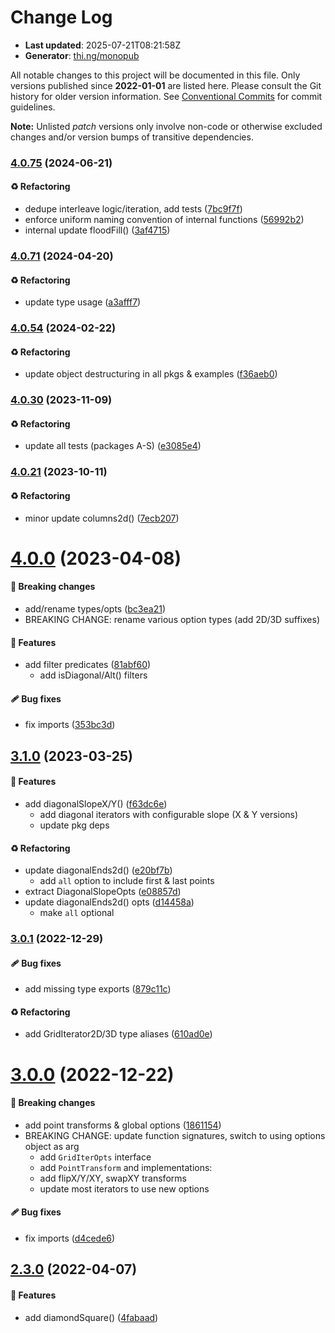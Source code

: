 # Change Log

- **Last updated**: 2025-07-21T08:21:58Z
- **Generator**: [thi.ng/monopub](https://thi.ng/monopub)

All notable changes to this project will be documented in this file.
Only versions published since **2022-01-01** are listed here.
Please consult the Git history for older version information.
See [Conventional Commits](https://conventionalcommits.org/) for commit guidelines.

**Note:** Unlisted _patch_ versions only involve non-code or otherwise excluded changes
and/or version bumps of transitive dependencies.

### [4.0.75](https://github.com/thi-ng/umbrella/tree/@thi.ng/grid-iterators@4.0.75) (2024-06-21)

#### ♻️ Refactoring

- dedupe interleave logic/iteration, add tests ([7bc9f7f](https://github.com/thi-ng/umbrella/commit/7bc9f7f))
- enforce uniform naming convention of internal functions ([56992b2](https://github.com/thi-ng/umbrella/commit/56992b2))
- internal update floodFill() ([3af4715](https://github.com/thi-ng/umbrella/commit/3af4715))

### [4.0.71](https://github.com/thi-ng/umbrella/tree/@thi.ng/grid-iterators@4.0.71) (2024-04-20)

#### ♻️ Refactoring

- update type usage ([a3afff7](https://github.com/thi-ng/umbrella/commit/a3afff7))

### [4.0.54](https://github.com/thi-ng/umbrella/tree/@thi.ng/grid-iterators@4.0.54) (2024-02-22)

#### ♻️ Refactoring

- update object destructuring in all pkgs & examples ([f36aeb0](https://github.com/thi-ng/umbrella/commit/f36aeb0))

### [4.0.30](https://github.com/thi-ng/umbrella/tree/@thi.ng/grid-iterators@4.0.30) (2023-11-09)

#### ♻️ Refactoring

- update all tests (packages A-S) ([e3085e4](https://github.com/thi-ng/umbrella/commit/e3085e4))

### [4.0.21](https://github.com/thi-ng/umbrella/tree/@thi.ng/grid-iterators@4.0.21) (2023-10-11)

#### ♻️ Refactoring

- minor update columns2d() ([7ecb207](https://github.com/thi-ng/umbrella/commit/7ecb207))

# [4.0.0](https://github.com/thi-ng/umbrella/tree/@thi.ng/grid-iterators@4.0.0) (2023-04-08)

#### 🛑 Breaking changes

- add/rename types/opts ([bc3ea21](https://github.com/thi-ng/umbrella/commit/bc3ea21))
- BREAKING CHANGE: rename various option types (add 2D/3D suffixes)

#### 🚀 Features

- add filter predicates ([81abf60](https://github.com/thi-ng/umbrella/commit/81abf60))
  - add isDiagonal/Alt() filters

#### 🩹 Bug fixes

- fix imports ([353bc3d](https://github.com/thi-ng/umbrella/commit/353bc3d))

## [3.1.0](https://github.com/thi-ng/umbrella/tree/@thi.ng/grid-iterators@3.1.0) (2023-03-25)

#### 🚀 Features

- add diagonalSlopeX/Y() ([f63dc6e](https://github.com/thi-ng/umbrella/commit/f63dc6e))
  - add diagonal iterators with configurable slope (X & Y versions)
  - update pkg deps

#### ♻️ Refactoring

- update diagonalEnds2d() ([e20bf7b](https://github.com/thi-ng/umbrella/commit/e20bf7b))
  - add `all` option to include first & last points
- extract DiagonalSlopeOpts ([e08857d](https://github.com/thi-ng/umbrella/commit/e08857d))
- update diagonalEnds2d() opts ([d14458a](https://github.com/thi-ng/umbrella/commit/d14458a))
  - make `all` optional

### [3.0.1](https://github.com/thi-ng/umbrella/tree/@thi.ng/grid-iterators@3.0.1) (2022-12-29)

#### 🩹 Bug fixes

- add missing type exports ([879c11c](https://github.com/thi-ng/umbrella/commit/879c11c))

#### ♻️ Refactoring

- add GridIterator2D/3D type aliases ([610ad0e](https://github.com/thi-ng/umbrella/commit/610ad0e))

# [3.0.0](https://github.com/thi-ng/umbrella/tree/@thi.ng/grid-iterators@3.0.0) (2022-12-22)

#### 🛑 Breaking changes

- add point transforms & global options ([1861154](https://github.com/thi-ng/umbrella/commit/1861154))
- BREAKING CHANGE: update function signatures, switch to using options object as arg
  - add `GridIterOpts` interface
  - add `PointTransform` and implementations:
  - add flipX/Y/XY, swapXY transforms
  - update most iterators to use new options

#### 🩹 Bug fixes

- fix imports ([d4cede6](https://github.com/thi-ng/umbrella/commit/d4cede6))

## [2.3.0](https://github.com/thi-ng/umbrella/tree/@thi.ng/grid-iterators@2.3.0) (2022-04-07)

#### 🚀 Features

- add diamondSquare() ([4fabaad](https://github.com/thi-ng/umbrella/commit/4fabaad))
